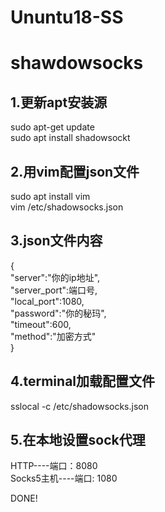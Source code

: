 # Ununtu18-SS
# shawdowsocks

## 1.更新apt安装源

sudo apt-get update  
sudo apt install shadowsockt

## 2.用vim配置json文件

sudo apt install vim  
vim /etc/shadowsocks.json

## 3.json文件内容


{  
"server":"你的ip地址",  
"server_port":端口号,  
"local_port":1080,  
"password":"你的秘玛",  
"timeout":600,  
"method":"加密方式"  
}  

## 4.terminal加载配置文件

sslocal -c /etc/shadowsocks.json

## 5.在本地设置sock代理

HTTP----端口：8080  
Socks5主机----端口: 1080  

DONE!  
